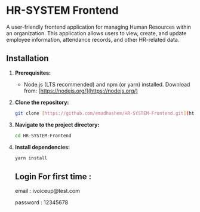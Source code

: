 # HR-SYSTEM Frontend

A user-friendly frontend application for managing Human Resources within an organization. This application allows users to view, create, and update employee information, attendance records, and other HR-related data.

## Installation

1.  **Prerequisites:**
    *   Node.js (LTS recommended) and npm (or yarn) installed. Download from: [https://nodejs.org/](https://nodejs.org/)

2.  **Clone the repository:**

    ```bash
    git clone [https://github.com/emadhashem/HR-SYSTEM-Frontend.git](https://github.com/emadhashem/HR-SYSTEM-Frontend.git)
    ```

3.  **Navigate to the project directory:**

    ```bash
    cd HR-SYSTEM-Frontend
    ```

4.  **Install dependencies:**

    ```bash
    yarn install
    ```

    ## Login For first time :

      <p>email : ivoiceup@test.com</p>
      <p>password : 12345678</p>

